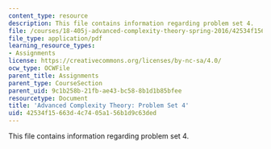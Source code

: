 ```yaml
---
content_type: resource
description: This file contains information regarding problem set 4.
file: /courses/18-405j-advanced-complexity-theory-spring-2016/42534f15663d4c7405a156b1d9c63ded_MIT18_405JS16_pset4.pdf
file_type: application/pdf
learning_resource_types:
- Assignments
license: https://creativecommons.org/licenses/by-nc-sa/4.0/
ocw_type: OCWFile
parent_title: Assignments
parent_type: CourseSection
parent_uid: 9c1b258b-21fb-ae43-bc58-8b1d1b85bfee
resourcetype: Document
title: 'Advanced Complexity Theory: Problem Set 4'
uid: 42534f15-663d-4c74-05a1-56b1d9c63ded
---
```

This file contains information regarding problem set 4.